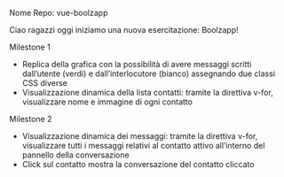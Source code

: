 Nome Repo: vue-boolzapp

Ciao ragazzi oggi iniziamo una nuova esercitazione: Boolzapp!

Milestone 1

- Replica della grafica con la possibilità di avere messaggi scritti dall’utente (verdi) e dall’interlocutore (bianco) assegnando due classi CSS diverse
- Visualizzazione dinamica della lista contatti: tramite la direttiva v-for, visualizzare nome e immagine di ogni contatto

Milestone 2

- Visualizzazione dinamica dei messaggi: tramite la direttiva v-for, visualizzare tutti i messaggi relativi al contatto attivo all’interno del pannello della conversazione
- Click sul contatto mostra la conversazione del contatto cliccato